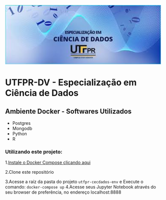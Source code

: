 <img src="utfprcdados.jpeg" width="600">


# UTFPR-DV - Especialização em Ciência de Dados
## Ambiente Docker - Softwares Utilizados

- Postgres
- Mongodb
- Python
- R

### Utilizando este projeto:

1.[Instale o Docker Compose clicando aqui](https://docs.docker.com/compose/install/)

2.Clone este repositório

3.Acesse a raíz da pasta do projeto `utfpr-cecdados-env` e Execute o comando: `docker-compose up`
4.Acesse seus Jupyter Notebook através do seu browser de preferência, no endereço localhost:8888